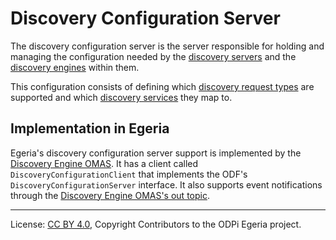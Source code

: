 <!-- SPDX-License-Identifier: CC-BY-4.0 -->
<!-- Copyright Contributors to the ODPi Egeria project. -->

# Discovery Configuration Server

The discovery configuration server is the server responsible for
holding and managing the configuration needed by the
[discovery servers](discovery-server.md) and
the [discovery engines](discovery-engine.md) within them.

This configuration consists of defining which [discovery request types](discovery-request-type.md) are supported and
which [discovery services](discovery-service.md) they map to.

## Implementation in Egeria

Egeria's discovery configuration server support is implemented by the
[Discovery Engine OMAS](/egeria-docs/services/omas/discovery-engine/overview).
It has a client called `DiscoveryConfigurationClient` that implements the ODF's  `DiscoveryConfigurationServer` interface.
It also supports event notifications through  the [Discovery Engine OMAS's out topic](/egeria-docs/concepts/out-topic).


----
License: [CC BY 4.0](https://creativecommons.org/licenses/by/4.0/),
Copyright Contributors to the ODPi Egeria project.